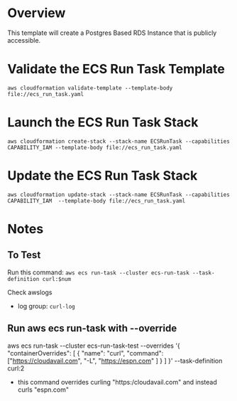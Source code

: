 # Overview

This template will create a Postgres Based RDS Instance that is publicly accessible.

# Validate the ECS Run Task Template

`aws cloudformation validate-template --template-body file://ecs_run_task.yaml`

# Launch the ECS Run Task Stack

```
aws cloudformation create-stack --stack-name ECSRunTask --capabilities CAPABILITY_IAM --template-body file://ecs_run_task.yaml
```

# Update the ECS Run Task Stack

```
aws cloudformation update-stack --stack-name ECSRunTask --capabilities CAPABILITY_IAM  --template-body file://ecs_run_task.yaml
```

# Notes

## To Test
Run this command:
`aws ecs run-task --cluster ecs-run-task --task-definition curl:$num`

Check awslogs
- log group: `curl-log`

## Run aws ecs run-task with --override
aws ecs run-task --cluster ecs-run-task-test --overrides '{ "containerOverrides": [ { "name": "curl", "command": ["https://cloudavail.com", "-L", "https://espn.com" ] } ] }' --task-definition curl:2

- this command overrides curling "https:/cloudavail.com" and instead curls "espn.com"

